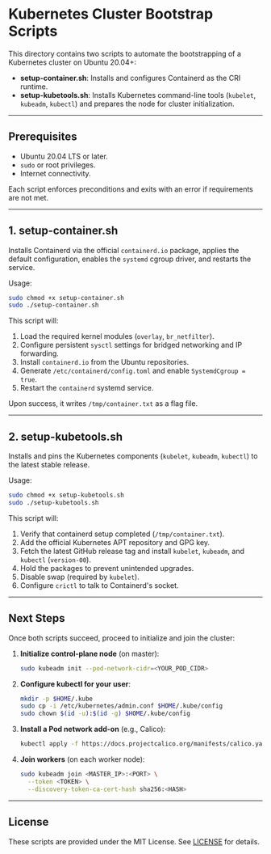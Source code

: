 # Kubernetes Cluster Bootstrap Scripts

This directory contains two scripts to automate the bootstrapping of a Kubernetes cluster on Ubuntu 20.04+:

- **setup-container.sh**: Installs and configures Containerd as the CRI runtime.
- **setup-kubetools.sh**: Installs Kubernetes command-line tools (`kubelet`, `kubeadm`, `kubectl`) and prepares the node for cluster initialization.

---

## Prerequisites

- Ubuntu 20.04 LTS or later.
- `sudo` or root privileges.
- Internet connectivity.

Each script enforces preconditions and exits with an error if requirements are not met.

---

## 1. setup-container.sh

Installs Containerd via the official `containerd.io` package, applies the default configuration, enables the `systemd` cgroup driver, and restarts the service.

Usage:

```bash
sudo chmod +x setup-container.sh
sudo ./setup-container.sh
```

This script will:

1. Load the required kernel modules (`overlay`, `br_netfilter`).
2. Configure persistent `sysctl` settings for bridged networking and IP forwarding.
3. Install `containerd.io` from the Ubuntu repositories.
4. Generate `/etc/containerd/config.toml` and enable `SystemdCgroup = true`.
5. Restart the `containerd` systemd service.

Upon success, it writes `/tmp/container.txt` as a flag file.

---

## 2. setup-kubetools.sh

Installs and pins the Kubernetes components (`kubelet`, `kubeadm`, `kubectl`) to the latest stable release.

Usage:

```bash
sudo chmod +x setup-kubetools.sh
sudo ./setup-kubetools.sh
```

This script will:

1. Verify that containerd setup completed (`/tmp/container.txt`).
2. Add the official Kubernetes APT repository and GPG key.
3. Fetch the latest GitHub release tag and install `kubelet`, `kubeadm`, and `kubectl` (`version-00`).
4. Hold the packages to prevent unintended upgrades.
5. Disable swap (required by `kubelet`).
6. Configure `crictl` to talk to Containerd's socket.

---

## Next Steps

Once both scripts succeed, proceed to initialize and join the cluster:

1. **Initialize control-plane node** (on master):

   ```bash
   sudo kubeadm init --pod-network-cidr=<YOUR_POD_CIDR>
   ```

2. **Configure kubectl for your user**:

   ```bash
   mkdir -p $HOME/.kube
   sudo cp -i /etc/kubernetes/admin.conf $HOME/.kube/config
   sudo chown $(id -u):$(id -g) $HOME/.kube/config
   ```

3. **Install a Pod network add-on** (e.g., Calico):

   ```bash
   kubectl apply -f https://docs.projectcalico.org/manifests/calico.yaml
   ```

4. **Join workers** (on each worker node):

   ```bash
   sudo kubeadm join <MASTER_IP>:<PORT> \
     --token <TOKEN> \
     --discovery-token-ca-cert-hash sha256:<HASH>
   ```

---

## License

These scripts are provided under the MIT License. See [LICENSE](LICENSE) for details.
